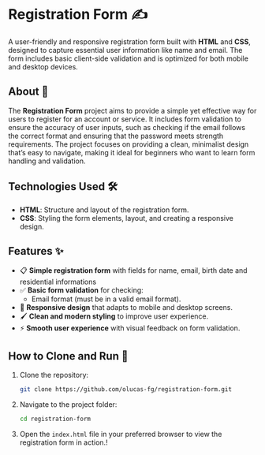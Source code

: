 # Registration Form ✍️

A user-friendly and responsive registration form built with **HTML** and **CSS**, designed to capture essential user information like name and email. The form includes basic client-side validation and is optimized for both mobile and desktop devices.

## About 📖

The **Registration Form** project aims to provide a simple yet effective way for users to register for an account or service. It includes form validation to ensure the accuracy of user inputs, such as checking if the email follows the correct format and ensuring that the password meets strength requirements. The project focuses on providing a clean, minimalist design that’s easy to navigate, making it ideal for beginners who want to learn form handling and validation.

## Technologies Used 🛠️

- **HTML**: Structure and layout of the registration form.
- **CSS**: Styling the form elements, layout, and creating a responsive design.

## Features ✨

- 📋 **Simple registration form** with fields for name, email, birth date and residential informations 
- ✅ **Basic form validation** for checking:
  - Email format (must be in a valid email format).
- 🎨 **Responsive design** that adapts to mobile and desktop screens.
- 🖌️ **Clean and modern styling** to improve user experience.
- ⚡ **Smooth user experience** with visual feedback on form validation.

## How to Clone and Run 🚀

1. Clone the repository:
   ```bash
   git clone https://github.com/olucas-fg/registration-form.git
   ```
2. Navigate to the project folder:
   ```bash
   cd registration-form
   ```
3. Open the `index.html` file in your preferred browser to view the registration form in action.!
